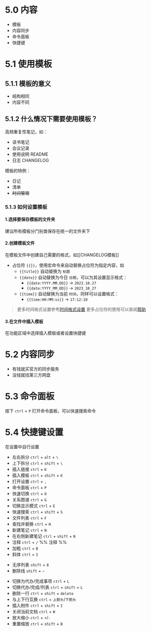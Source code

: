 # 5.0 内容
* 模板
* 内容同步
* 命令面板
* 快捷键

# 5.1 使用模板
## 5.1.1 模板的意义
* 结构相同
* 内容不同

## 5.1.2 什么情况下需要使用模板？
高频重复性笔记，如：
* 读书笔记
* 会议记录
* 使用说明 README
* 日志 CHANGELOG

模板的特例：
* 日记
* 清单
* ~~时间管理~~
### 5.1.3 如何设置模板
#### 1.选择要保存模板的文件夹
建议所有模板分门别类保存在统一的文件夹下
#### 2.创建模板文件
在模板文件中创建自己需要的格式，如[[CHANGELOG模板]]
* 占位符 `{{}}`，使用宏命令来自动替换占位符为指定内容，如
	* `{{title}}` 自动替换为 `标题`
	* `{{date}}` 自动替换为今日 `日期`，可以为其设置显示格式：
		* `{{date:YYYY.MM.DD}}` -> `2023.10.27`
		* `{{date:YYYY_MM_DD}}` -> `2023_10_27`
	* `{{time}}` 自动替换为当前 `时间`，同样可以设置格式：
		* `{{time:HH:MM:ss}}`  -> `17:12:10`
> 更多时间格式设置参考[时间格式设置](https://momentjs.com/docs/#/displaying/format/)
> 更多占位符的使用可以查阅[帮助](https://help.obsidian.md/Home)
#### 3.在文件中插入模板
在功能区域中选择插入模板或者设置快捷键

# 5.2 内容同步
* 有钱就买官方的同步服务
* 没钱就找第三方网盘

# 5.3 命令面板
按下 `ctrl` + `P` 打开命令面板，可以快速搜索命令

# 5.4 快捷键设置
在设置中自行设置
* 左右拆分 `ctrl` + `alt` + `\`
* 上下拆分 `ctrl` + `shift` + `\`
* 插入链接 `ctrl` + `K`
* 插入模板 `ctrl` + `shift` + `K`
* 打开设置 `ctrl` + `,`
* 命令面板 `ctrl` + `P`
* 快速切换 `ctrl` + `O`
* 关系图谱 `ctrl` + `G`
* 切换显示模式 `ctrl` + `E`
* 快速搜索 `ctrl` + `shift` + `S`
* 文件列表 `ctrl` + `F`
* 查找并替换 `ctrl` + `H`
* 新建笔记 `ctrl` + `N`
* 在右侧新建笔记 `ctrl` + `shift` + `N`
* 注释 `ctrl` + `/` %% 注释 %%
* 加粗 `ctrl` + `B`
* 斜体 `ctrl` + `I`
- 无序列表 `shift` + `8`
- 删除线 `shift` + `~`
* 切换为代办/完成事项 `ctrl` + `L`
* 切换代办/完成/列表 `ctrl` + `shift` + `L`
* 删除一行 `ctrl` + `shift` + `delete`
* 与上下行互换 `ctrl` + `上箭头`/`下箭头`
* 插入附件 `ctrl` + `shift` + `I`
* 关闭当前文档 `ctrl` + `W`
* 放大缩小 `ctrl` + `+`/`-`
* 重置缩放 `ctrl` + `shift` + `B`